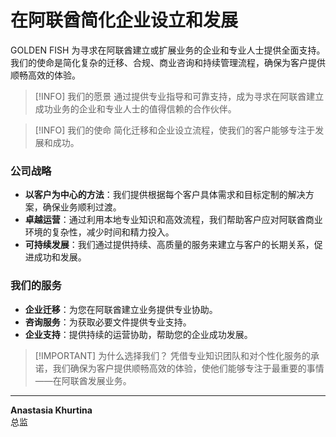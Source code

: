 # 在阿联酋简化企业设立和发展

GOLDEN FISH 为寻求在阿联酋建立或扩展业务的企业和专业人士提供全面支持。我们的使命是简化复杂的迁移、合规、商业咨询和持续管理流程，确保为客户提供顺畅高效的体验。

> [!INFO] 我们的愿景
> 通过提供专业指导和可靠支持，成为寻求在阿联酋建立成功业务的企业和专业人士的值得信赖的合作伙伴。

> [!INFO] 我们的使命
> 简化迁移和企业设立流程，使我们的客户能够专注于发展和成功。

### 公司战略

- **以客户为中心的方法**：我们提供根据每个客户具体需求和目标定制的解决方案，确保业务顺利过渡。
- **卓越运营**：通过利用本地专业知识和高效流程，我们帮助客户应对阿联酋商业环境的复杂性，减少时间和精力投入。
- **可持续发展**：我们通过提供持续、高质量的服务来建立与客户的长期关系，促进成功和发展。

### 我们的服务

- **企业迁移**：为您在阿联酋建立业务提供专业协助。
- **咨询服务**：为获取必要文件提供专业支持。
- **企业支持**：提供持续的运营协助，帮助您的企业成功发展。

> [!IMPORTANT] 为什么选择我们？
> 凭借专业知识团队和对个性化服务的承诺，我们确保为客户提供顺畅高效的体验，使他们能够专注于最重要的事情——在阿联酋发展业务。

---

**Anastasia Khurtina**  
总监
